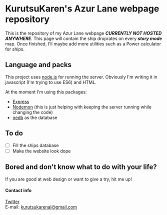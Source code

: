 # KurutsuKaren's Azur Lane webpage repository

This is the repository of my Azur Lane webpage ***CURRENTLY NOT HOSTED ANYWHERE***. This page will contain the ship droprates on every ***story mode*** map. Once finished, I'll maybe add more utilities such as a Power calculator for ships.

## Language and packs

This project uses [node.js](https://nodejs.org) for running the server. Obviously I'm writing it in javascript (I'm trying to use ES6) and HTML.

At the moment I'm using this packages:
- [Express](https://expressjs.com)
- [Nodemon](https://www.npmjs.com/package/nodemon) (this is just helping with keeping the server running while changing the code)
- [nedb](https://github.com/louischatriot/nedb) as the database

## To do

- [ ] Fill the ships database
- [ ] Make the website look dope

## Bored and don't know what to do with your life?

If you are good at web design or want to give a try, hit me up!

#### Contact info

[Twitter](https://twitter.com/josufh_) <br />
E-mail: kurutsukarenal@gmail.com
